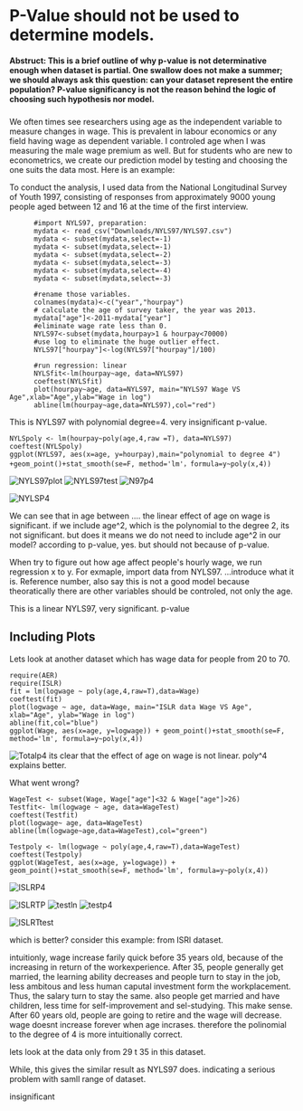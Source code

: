  
# P-Value should not be used to determine models. 

#### Abstruct: This is a brief outline of why p-value is not determinative enough when dataset is partial. One swallow does not make a summer; we should always ask this question: can your dataset represent the entire population?  P-value significancy is not the reason behind the logic of choosing such hypothesis nor model. 

### 
We often times see researchers using age as the independent variable to measure changes in wage. This is prevalent in labour economics or any field having wage as dependent variable. I controled age when I was measuring the male wage premium as well. 
But for students who are new to econometrics, we create our prediction model by testing and choosing the one suits the data most. Here is an example: 

To conduct the analysis, I used data from the National Longitudinal Survey of Youth 1997, consisting of responses from approximately 9000 young people aged between 12 and 16 at the time of the first interview. 
```{r}
      #import NYLS97, preparation:
      mydata <- read_csv("Downloads/NYLS97/NYLS97.csv")
      mydata <- subset(mydata,select=-1)
      mydata <- subset(mydata,select=-1)
      mydata <- subset(mydata,select=-2)
      mydata <- subset(mydata,select=-3)
      mydata <- subset(mydata,select=-4)
      mydata <- subset(mydata,select=-3)

      #rename those variables.
      colnames(mydata)<-c("year","hourpay")
      # calculate the age of survey taker, the year was 2013.
      mydata["age"]<-2011-mydata["year"]
      #eliminate wage rate less than 0.
      NYLS97<-subset(mydata,hourpay>1 & hourpay<70000)
      #use log to eliminate the huge outlier effect.
      NYLS97["hourpay"]<-log(NYLS97["hourpay"]/100)

      #run regression: linear
      NYLSfit<-lm(hourpay~age, data=NYLS97)
      coeftest(NYLSfit)
      plot(hourpay~age, data=NYLS97, main="NYLS97 Wage VS Age",xlab="Age",ylab="Wage in log")
      abline(lm(hourpay~age,data=NYLS97),col="red")

```

This is NYLS97 with polynomial degree=4. very insignificant p-value.

```{r}
NYLSpoly <- lm(hourpay~poly(age,4,raw =T), data=NYLS97)
coeftest(NYLSpoly)
ggplot(NYLS97, aes(x=age, y=hourpay),main="polynomial to degree 4") +geom_point()+stat_smooth(se=F, method='lm'，formula=y~poly(x,4))

```



![NYLS97plot](DoNotOpen/NYLSln.png)
![NYLS97test](DoNotOpen/NYLS97test.png)
![N97p4](DoNotOpen/N97p4.png)

![NYLSP4](DoNotOpen/NYLSP4.png)

We can see that in age between .... the linear effect of age on wage is significant. 
if we include age^2, which is the polynomial to the degree 2, its not significant. but does it means we do not need to include age^2 in our model? according to p-value, yes. but should not because of p-value. 


When try to figure out how age affect people's hourly wage, we run regression x to y. For exmaple, import data from NYLS97. ...introduce what it is. Reference number, also say this is not a good model because theoratically there are other variables should be controled, not only the age. 


This is a linear NYLS97, very significant. p-value







## Including Plots

Lets look at another dataset which has wage data for people from 20 to 70. 
```{r}
require(AER)
require(ISLR)
fit = lm(logwage ~ poly(age,4,raw=T),data=Wage)
coeftest(fit)
plot(logwage ~ age, data=Wage, main="ISLR data Wage VS Age", xlab="Age", ylab="Wage in log")
abline(fit,col="blue")
ggplot(Wage, aes(x=age, y=logwage)) + geom_point()+stat_smooth(se=F, method='lm', formula=y~poly(x,4))
```
![Totalp4](DoNotOpen/Totalp4.png)
its clear that the effect of age on wage is not linear. poly^4 explains better. 

What went wrong?
```{r}
WageTest <- subset(Wage, Wage["age"]<32 & Wage["age"]>26)
Testfit<- lm(logwage ~ age, data=WageTest)
coeftest(Testfit)
plot(logwage~ age, data=WageTest)
abline(lm(logwage~age,data=WageTest),col="green")
```

```{r}
Testpoly <- lm(logwage ~ poly(age,4,raw=T),data=WageTest)
coeftest(Testpoly)
ggplot(WageTest, aes(x=age, y=logwage)) + geom_point()+stat_smooth(se=F, method='lm', formula=y~poly(x,4))

```




![ISLRP4](DoNotOpen/ISLRP4.png)

![ISLRTP](DoNotOpen/ISLRTP4.png)
![testln](DoNotOpen/testln.png)
![testp4](DoNotOpen/testp4.png)

![ISLRTtest](DoNotOpen/ISLRTtest.png)

which is better? consider this example: from ISRl dataset. 

intuitionly, wage increase farily quick before 35 years old, because of the increasing in return of the workexperience. After 35, people generally get married, the learning ability decreases and people turn to stay in the job, less ambitous and less human caputal investment form the workplacement. Thus, the salary turn to stay the same. also people get married and have children, less time for self-improvement and sel-studying. This make sense. After 60 years old, people are going to retire and the wage will decrease. wage doesnt increase forever when age incrases. therefore the polinomial to the degree of 4 is more intuitionally correct. 

lets look at the data only from 29 t 35 in this dataset. 


While, this gives the similar result as NYLS97 does. indicating a serious problem with samll range of dataset. 


insignificant

